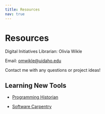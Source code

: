 ```yaml
---
title: Resources
nav: true
---
```


# Resources

Digital Initiatives Librarian: Olivia Wikle

Email: [omwikle@uidaho.edu](mailto:omwikle@uidaho.edu)

Contact me with any questions or project ideas!

## Learning New Tools

- [Programming Historian](http://programminghistorian.org/)

- [Software Carpentry](https://software-carpentry.org/) 